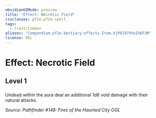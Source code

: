 ```yaml
---
obsidianUIMode: preview
title: "Effect: Necrotic Field"
cssclasses: pf2e,pf2e-spell
tags:
  - trait/common
aliases: "Compendium.pf2e.bestiary-effects.Item.kjP0J97hhoIhbF3M"
license: OGL
---
```

# Effect: Necrotic Field
## Level 1
### 






Undead within the aura deal an additional 1d6 void damage with their natural attacks.

*Source: Pathfinder #148: Fires of the Haunted City*
*OGL*